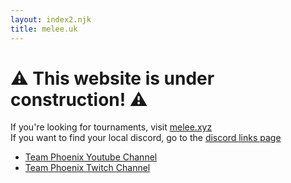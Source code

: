 ```yaml
---
layout: index2.njk
title: melee.uk
---
```


# ⚠️ This website is under construction! ⚠️

If you're looking for tournaments, visit [melee.xyz](http://melee.xyz)\
If you want to find your local discord, go to the [discord links page](/links/discords/)

* [](https://www.youtube.com/@teamphoenix5863)[Team Phoenix Youtube Channel](https://www.youtube.com/@teamphoenix5863)
* [Team Phoenix Twitch Channel](https://twitch.tv/phoenixsmash/home)
